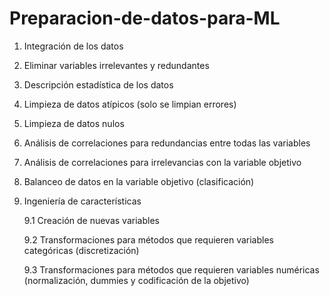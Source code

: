 # Preparacion-de-datos-para-ML

1. Integración de los datos
2. Eliminar variables irrelevantes y redundantes
3. Descripción estadística de los datos
4. Limpieza de datos atípicos (solo se limpian errores)
5. Limpieza de datos nulos
6. Análisis de correlaciones para redundancias entre todas las variables
7. Análisis de correlaciones para irrelevancias  con la variable objetivo
8. Balanceo de datos en la variable objetivo (clasificación)
9. Ingeniería de características
    
   9.1 Creación de nuevas variables
   
   9.2 Transformaciones para métodos que requieren variables categóricas (discretización)
   
   9.3 Transformaciones para métodos que requieren variables numéricas (normalización, dummies y codificación de la objetivo)
